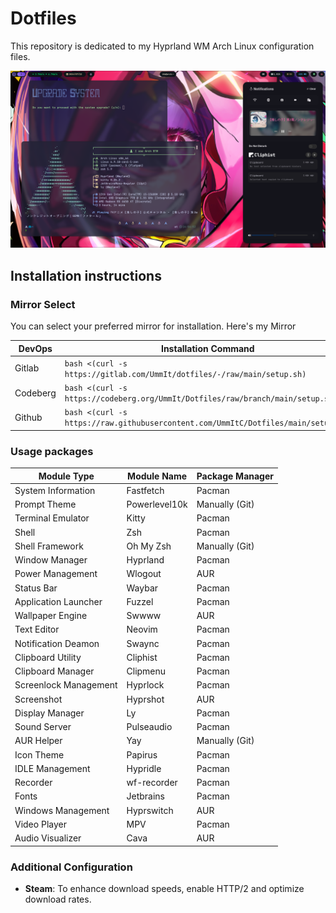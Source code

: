 # Dotfiles

This repository is dedicated to my Hyprland WM Arch Linux configuration files.

![](./screenshot/2024-07-22-145706_hyprshot.png)

## Installation instructions

### Mirror Select

You can select your preferred mirror for installation. Here's my Mirror

| DevOps       | Installation Command                                                              |
|--------------|---------------------------------------------------------------------------------- |
| Gitlab       | `bash <(curl -s https://gitlab.com/UmmIt/dotfiles/-/raw/main/setup.sh)`           |
| Codeberg     | `bash <(curl -s https://codeberg.org/UmmIt/Dotfiles/raw/branch/main/setup.sh)`    |
| Github       | `bash <(curl -s https://raw.githubusercontent.com/UmmItC/Dotfiles/main/setup.sh)` |

### Usage packages

| Module Type              | Module Name     | Package Manager |
|--------------------------|-----------------|-----------------|
| System Information       | Fastfetch       | Pacman          |
| Prompt Theme             | Powerlevel10k   | Manually (Git)  |
| Terminal Emulator        | Kitty           | Pacman          |
| Shell                    | Zsh             | Pacman          |
| Shell Framework          | Oh My Zsh       | Manually (Git)  |
| Window Manager           | Hyprland        | Pacman          |
| Power Management         | Wlogout         | AUR             |
| Status Bar               | Waybar          | Pacman          |
| Application Launcher     | Fuzzel          | Pacman          |
| Wallpaper Engine         | Swwww           | AUR             |
| Text Editor              | Neovim          | Pacman          |
| Notification Deamon      | Swaync          | Pacman          |
| Clipboard Utility        | Cliphist        | Pacman          |
| Clipboard Manager        | Clipmenu        | Pacman          |
| Screenlock Management    | Hyprlock        | Pacman          |
| Screenshot               | Hyprshot        | AUR             |
| Display Manager          | Ly              | Pacman          |
| Sound Server             | Pulseaudio      | Pacman          |
| AUR Helper               | Yay             | Manually (Git)  |
| Icon Theme               | Papirus         | Pacman          |
| IDLE Management          | Hypridle        | Pacman          |
| Recorder                 | wf-recorder     | Pacman          |
| Fonts                    | Jetbrains       | Pacman          |
| Windows Management       | Hyprswitch      | AUR             |
| Video Player             | MPV             | Pacman          |
| Audio Visualizer         | Cava            | AUR             |
    
### Additional Configuration

- **Steam**: To enhance download speeds, enable HTTP/2 and optimize download rates.
